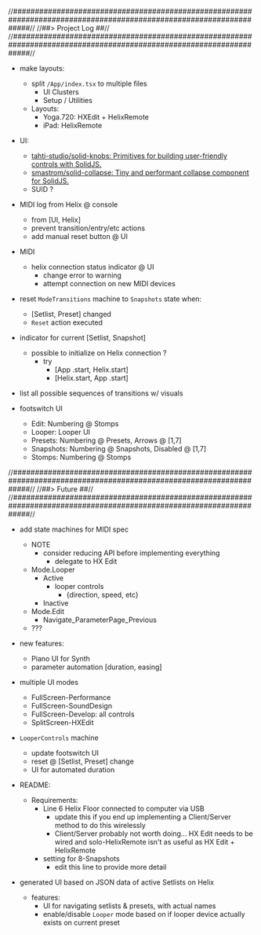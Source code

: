 
<style>
  *{
    --viz-color-bg: #000 !important;
  }
  [data-testid="panels-view"],
  [data-testid="controls"]{
    display: none !important;
  }
  [data-testid="canvas-header"]{
    height:  0px !important;
    opacity: 0   !important;
  }
</style>




//####################################################################################################################//
//##>  Project Log                                                                                                  ##//
//####################################################################################################################//

  - make layouts:

    - split `/App/index.tsx` to multiple files
      - UI Clusters
      - Setup / Utilities
    - Layouts:
      - Yoga.720: HXEdit + HelixRemote
      - iPad:     HelixRemote

  - UI:
    - [tahti-studio/solid-knobs: Primitives for building user-friendly controls with SolidJS.](https://github.com/tahti-studio/solid-knobs)
    - [smastrom/solid-collapse: Tiny and performant collapse component for SolidJS.](https://github.com/smastrom/solid-collapse)
    - SUID ?

  - MIDI log from Helix @ console
    - from [UI, Helix]
    - prevent transition/entry/etc actions
    - add manual reset button @ UI

  - MIDI
    - helix connection status indicator @ UI
      - change error to warning
      - attempt connection on new MIDI devices

  - reset `ModeTransitions` machine to `Snapshots` state when:
    - [Setlist, Preset] changed
    - `Reset` action executed

  - indicator for current [Setlist, Snapshot]
    - possible to initialize on Helix connection ?
      - try
        - [App  .start, Helix.start]
        - [Helix.start, App  .start]

  - list all possible sequences of transitions w/ visuals

  - footswitch UI
    - Edit:       Numbering @ Stomps
    - Looper:     Looper UI
    - Presets:    Numbering @ Presets,   Arrows   @ [1,7]
    - Snapshots:  Numbering @ Snapshots, Disabled @ [1,7]
    - Stomps:     Numbering @ Stomps


//####################################################################################################################//
//##>  Future                                                                                                       ##//
//####################################################################################################################//

  - add state machines for MIDI spec
    - NOTE
      - consider reducing API before implementing everything
        - delegate to HX Edit
    - Mode.Looper
      - Active
        - looper controls
          - {direction, speed, etc}
      - Inactive
    - Mode.Edit
      - Navigate_ParameterPage_Previous
    - ???

  - new features:
    - Piano UI for Synth
    - parameter automation [duration, easing]

  - multiple UI modes
    - FullScreen-Performance
    - FullScreen-SoundDesign
    - FullScreen-Develop: all controls
    - SplitScreen-HXEdit

  - `LooperControls` machine
    - update footswitch UI
    - reset @ [Setlist, Preset] change
    - UI for automated duration

  - README:
    - Requirements:
      - Line 6 Helix Floor connected to computer via USB
        - update this if you end up implementing a Client/Server method to do this wirelessly
        - Client/Server probably not worth doing... HX Edit needs to be wired and solo-HelixRemote isn't as useful as HX Edit + HelixRemote
      - setting for 8-Snapshots
        - edit this line to provide more detail

  - generated UI based on JSON data of active Setlists on Helix
    - features:
      - UI for navigating setlists & presets, with actual names
      - enable/disable `Looper` mode based on if looper device actually exists on current preset
